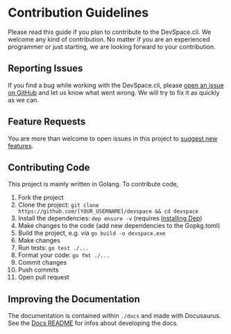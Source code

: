 # Contribution Guidelines
Please read this guide if you plan to contribute to the DevSpace.cli. We welcome any kind of contribution. No matter if you are an experienced programmer or just starting, we are looking forward to your contribution.

## Reporting Issues
If you find a bug while working with the DevSpace.cli, please [open an issue on GitHub](https://github.com/devspace-cloud/devspace/issues/new?labels=kind%2Fbug&template=bug-report.md&title=Bug:) and let us know what went wrong. We will try to fix it as quickly as we can.

## Feature Requests
You are more than welcome to open issues in this project to [suggest new features](https://github.com/devspace-cloud/devspace/issues/new?labels=kind%2Ffeature&template=feature-request.md&title=Feature%20Request:).

## Contributing Code
This project is mainly written in Golang. To contribute code,
1. Fork the project
2. Clone the project: `git clone https://github.com/[YOUR_USERNAME]/devspace && cd devspace`
3. Install the dependencies: `dep ensure -v` (requires [Installing Dep](https://golang.github.io/dep/docs/installation.html))
4. Make changes to the code (add new dependencies to the Gopkg.toml)
5. Build the project, e.g. via `go build -o devspace.exe`
6. Make changes
7. Run tests: `go test ./...`
8. Format your code: `go fmt ./...`
9. Commit changes
10. Push commits
11. Open pull request

## Improving the Documentation
The documentation is contained within `./docs` and made with Docusaurus. See the [Docs README](./docs) for infos about developing the docs.
